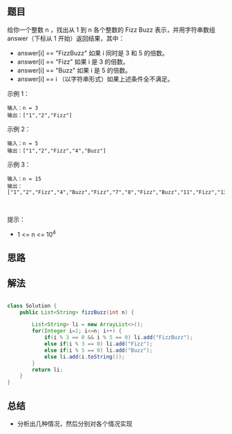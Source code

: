 

## 题目

给你一个整数 n ，找出从 1 到 n 各个整数的 Fizz Buzz 表示，并用字符串数组 answer（下标从 1 开始）返回结果，其中：

- answer[i] == "FizzBuzz" 如果 i 同时是 3 和 5 的倍数。
- answer[i] == "Fizz" 如果 i 是 3 的倍数。
- answer[i] == "Buzz" 如果 i 是 5 的倍数。
- answer[i] == i （以字符串形式）如果上述条件全不满足。


示例 1：

    输入：n = 3
    输出：["1","2","Fizz"]
示例 2：

    输入：n = 5
    输出：["1","2","Fizz","4","Buzz"]
示例 3：

    输入：n = 15
    输出：["1","2","Fizz","4","Buzz","Fizz","7","8","Fizz","Buzz","11","Fizz","13","14","FizzBuzz"]
 

提示：

- 1 <= n <= 10<sup>4</sup>



## 思路



## 解法
```java

class Solution {
    public List<String> fizzBuzz(int n) {

        List<String> li = new ArrayList<>();
        for(Integer i=1; i<=n; i++) {
            if(i % 3 == 0 && i % 5 == 0) li.add("FizzBuzz");
            else if(i % 3 == 0) li.add("Fizz");
            else if(i % 5 == 0) li.add("Buzz");
            else li.add(i.toString());
        }
        return li;
    }
}
```

## 总结

- 分析出几种情况，然后分别对各个情况实现 
